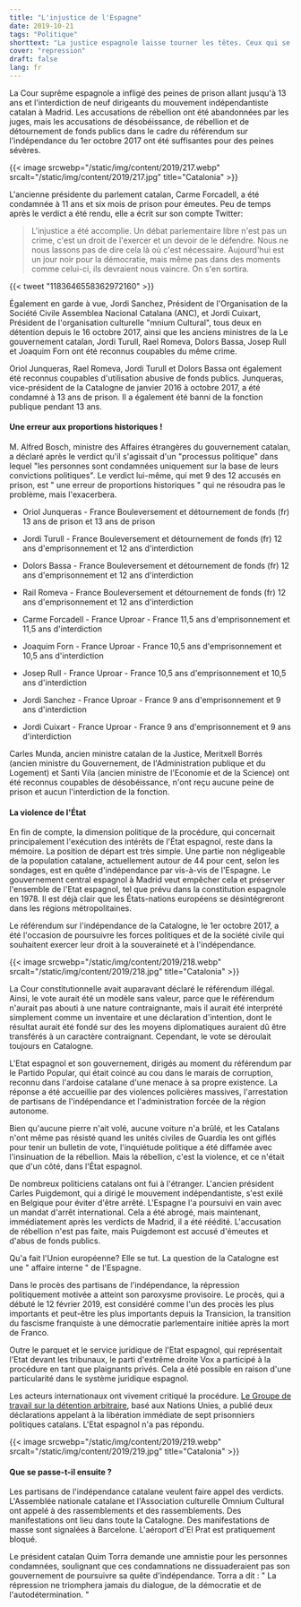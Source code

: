 ```yaml
---
title: "L'injustice de l'Espagne"
date: 2019-10-21
tags: "Politique"
shorttext: "La justice espagnole laisse tourner les têtes. Ceux qui se rebellent contre l'État seront punis. Cela aggravera encore la situation."
cover: "repression"
draft: false
lang: fr
---
```


La Cour suprême espagnole a infligé des peines de prison allant jusqu'à 13 ans et l'interdiction de neuf dirigeants du mouvement indépendantiste catalan à Madrid. Les accusations de rébellion ont été abandonnées par les juges, mais les accusations de désobéissance, de rébellion et de détournement de fonds publics dans le cadre du référendum sur l'indépendance du 1er octobre 2017 ont été suffisantes pour des peines sévères.

{{< image srcwebp="/static/img/content/2019/217.webp" srcalt="/static/img/content/2019/217.jpg" title="Catalonia" >}}

L'ancienne présidente du parlement catalan, Carme Forcadell, a été condamnée à 11 ans et six mois de prison pour émeutes. Peu de temps après le verdict a été rendu, elle a écrit sur son compte Twitter:

> L'injustice a été accomplie. Un débat parlementaire libre n'est pas un crime, c'est un droit de l'exercer et un devoir de le défendre. Nous ne nous lassons pas de dire cela là où c'est nécessaire. Aujourd'hui est un jour noir pour la démocratie, mais même pas dans des moments comme celui-ci, ils devraient nous vaincre. On s'en sortira.

{{< tweet "1183646558362972160" >}}

Également en garde à vue, Jordi Sanchez, Président de l'Organisation de la Société Civile Assemblea Nacional Catalana (ANC), et Jordi Cuixart, Président de l'organisation culturelle "mnium Cultural", tous deux en détention depuis le 16 octobre 2017, ainsi que les anciens ministres de la Le gouvernement catalan, Jordi Turull, Rael Romeva, Dolors Bassa, Josep Rull et Joaquim Forn ont été reconnus coupables du même crime.

Oriol Junqueras, Rael Romeva, Jordi Turull et Dolors Bassa ont également été reconnus coupables d'utilisation abusive de fonds publics. Junqueras, vice-président de la Catalogne de janvier 2016 à octobre 2017, a été condamné à 13 ans de prison. Il a également été banni de la fonction publique pendant 13 ans.

#### Une erreur aux proportions historiques !

M. Alfred Bosch, ministre des Affaires étrangères du gouvernement catalan, a déclaré après le verdict qu'il s'agissait d'un "processus politique" dans lequel "les personnes sont condamnées uniquement sur la base de leurs convictions politiques". Le verdict lui-même, qui met 9 des 12 accusés en prison, est " une erreur de proportions historiques " qui ne résoudra pas le problème, mais l'exacerbera.

  - Oriol Junqueras - France Bouleversement et détournement de fonds (fr) 13 ans de prison et 13 ans de prison

  - Jordi Turull - France Bouleversement et détournement de fonds (fr) 12 ans d'emprisonnement et 12 ans d'interdiction

  - Dolors Bassa - France Bouleversement et détournement de fonds (fr) 12 ans d'emprisonnement et 12 ans d'interdiction

  - Rail Romeva - France Bouleversement et détournement de fonds (fr) 12 ans d'emprisonnement et 12 ans d'interdiction

  - Carme Forcadell - France Uproar - France 11,5 ans d'emprisonnement et 11,5 ans d'interdiction

  - Joaquim Forn - France Uproar - France 10,5 ans d'emprisonnement et 10,5 ans d'interdiction

  - Josep Rull - France Uproar - France 10,5 ans d'emprisonnement et 10,5 ans d'interdiction

  - Jordi Sanchez - France Uproar - France 9 ans d'emprisonnement et 9 ans d'interdiction

  - Jordi Cuixart - France Uproar - France 9 ans d'emprisonnement et 9 ans d'interdiction

Carles Munda, ancien ministre catalan de la Justice, Meritxell Borrés (ancien ministre du Gouvernement, de l'Administration publique et du Logement) et Santi Vila (ancien ministre de l'Economie et de la Science) ont été reconnus coupables de désobéissance, n'ont reçu aucune peine de prison et aucun l'interdiction de la fonction.

#### La violence de l'État

En fin de compte, la dimension politique de la procédure, qui concernait principalement l'exécution des intérêts de l'État espagnol, reste dans la mémoire. La position de départ est très simple. Une partie non négligeable de la population catalane, actuellement autour de 44 pour cent, selon les sondages, est en quête d'indépendance par vis-à-vis de l'Espagne. Le gouvernement central espagnol à Madrid veut empêcher cela et préserver l'ensemble de l'Etat espagnol, tel que prévu dans la constitution espagnole en 1978. Il est déjà clair que les États-nations européens se désintégreront dans les régions métropolitaines.

Le référendum sur l'indépendance de la Catalogne, le 1er octobre 2017, a été l'occasion de poursuivre les forces politiques et de la société civile qui souhaitent exercer leur droit à la souveraineté et à l'indépendance.

{{< image srcwebp="/static/img/content/2019/218.webp" srcalt="/static/img/content/2019/218.jpg" title="Catalonia" >}}

La Cour constitutionnelle avait auparavant déclaré le référendum illégal. Ainsi, le vote aurait été un modèle sans valeur, parce que le référendum n'aurait pas abouti à une nature contraignante, mais il aurait été interprété simplement comme un inventaire et une déclaration d'intention, dont le résultat aurait été fondé sur des les moyens diplomatiques auraient dû être transférés à un caractère contraignant. Cependant, le vote se déroulait toujours en Catalogne.

L'Etat espagnol et son gouvernement, dirigés au moment du référendum par le Partido Popular, qui était coincé au cou dans le marais de corruption, reconnu dans l'ardoise catalane d'une menace à sa propre existence. La réponse a été accueillie par des violences policières massives, l'arrestation de partisans de l'indépendance et l'administration forcée de la région autonome.

Bien qu'aucune pierre n'ait volé, aucune voiture n'a brûlé, et les Catalans n'ont même pas résisté quand les unités civiles de Guardia les ont giflés pour tenir un bulletin de vote, l'inquiétude politique a été diffamée avec l'insinuation de la rébellion. Mais la rébellion, c'est la violence, et ce n'était que d'un côté, dans l'État espagnol.

De nombreux politiciens catalans ont fui à l'étranger. L'ancien président Carles Puigdemont, qui a dirigé le mouvement indépendantiste, s'est exilé en Belgique pour éviter d'être arrêté. L'Espagne l'a poursuivi en vain avec un mandat d'arrêt international. Cela a été abrogé, mais maintenant, immédiatement après les verdicts de Madrid, il a été réédité. L'accusation de rébellion n'est pas faite, mais Puigdemont est accusé d'émeutes et d'abus de fonds publics.

Qu'a fait l'Union européenne? Elle se tut. La question de la Catalogne est une " affaire interne " de l'Espagne.

Dans le procès des partisans de l'indépendance, la répression politiquement motivée a atteint son paroxysme provisoire. Le procès, qui a débuté le 12 février 2019, est considéré comme l'un des procès les plus importants et peut-être les plus importants depuis la Transicion, la transition du fascisme franquiste à une démocratie parlementaire initiée après la mort de Franco.

Outre le parquet et le service juridique de l'Etat espagnol, qui représentait l'Etat devant les tribunaux, le parti d'extrême droite Vox a participé à la procédure en tant que plaignants privés. Cela a été possible en raison d'une particularité dans le système juridique espagnol.

Les acteurs internationaux ont vivement critiqué la procédure. [Le Groupe de travail sur la détention arbitraire](https://www.ohchr.org/en/issues/detention/pages/wgadindex.aspx "Working Group on Arbitrary Detention"), basé aux Nations Unies, a publié deux déclarations appelant à la libération immédiate de sept prisonniers politiques catalans. L'Etat espagnol n'a pas répondu.

{{< image srcwebp="/static/img/content/2019/219.webp" srcalt="/static/img/content/2019/219.jpg" title="Catalonia" >}}

#### Que se passe-t-il ensuite ?

Les partisans de l'indépendance catalane veulent faire appel des verdicts. L'Assemblée nationale catalane et l'Association culturelle Omnium Cultural ont appelé à des rassemblements et des rassemblements. Des manifestations ont lieu dans toute la Catalogne. Des manifestations de masse sont signalées à Barcelone. L'aéroport d'El Prat est pratiquement bloqué.

Le président catalan Quim Torra demande une amnistie pour les personnes condamnées, soulignant que ces condamnations ne dissuaderaient pas son gouvernement de poursuivre sa quête d'indépendance. Torra a dit : " La répression ne triomphera jamais du dialogue, de la démocratie et de l'autodétermination. "
